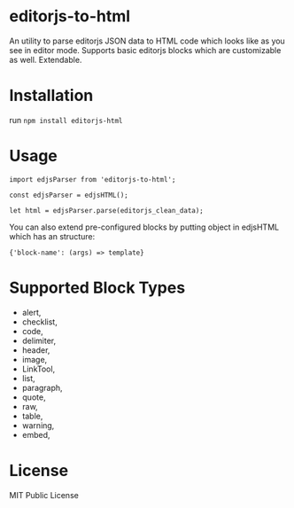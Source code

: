 # editorjs-to-html
An utility to parse editorjs JSON data to HTML code which looks like as you see in editor mode.
Supports basic editorjs blocks which are customizable as well. Extendable.

# Installation

run 
`npm install editorjs-html`

# Usage

```
import edjsParser from 'editorjs-to-html';

const edjsParser = edjsHTML();

let html = edjsParser.parse(editorjs_clean_data);
```

You can also extend pre-configured blocks by putting object in edjsHTML which has an structure:
```
{'block-name': (args) => template}
```

# Supported Block Types
-    alert,
-    checklist,
-    code,
-    delimiter,
-    header,
-    image,
-    LinkTool,
-    list,
-    paragraph,
-    quote,
-    raw,
-    table,
-    warning,
-    embed,

# License
MIT Public License

